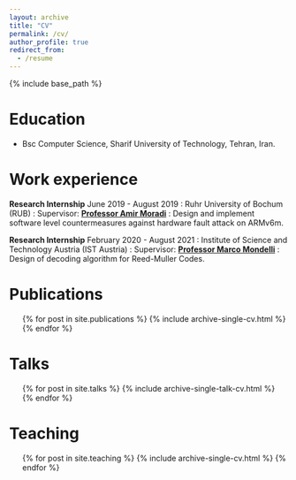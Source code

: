```yaml
---
layout: archive
title: "CV"
permalink: /cv/
author_profile: true
redirect_from:
  - /resume
---
```


{% include base_path %}

Education
======
* Bsc Computer Science, Sharif University of Technology, Tehran, Iran.


Work experience
======
**Research Internship** June 2019 - August 2019
  : Ruhr University of Bochum (RUB)
  : Supervisor: [**Professor Amir Moradi**](https://www.emsec.ruhr-uni-bochum.de/chair/_staff/amir-moradi/)
  : Design and implement software level countermeasures against hardware fault attack on ARMv6m.


**Research Internship** February 2020 - August 2021
  : Institute of Science and Technology Austria (IST Austria)
  : Supervisor: [**Professor Marco Mondelli**](http://marcomondelli.com/)
  : Design of decoding algorithm for Reed-Muller Codes.



Publications
======
  <ul>{% for post in site.publications %}
    {% include archive-single-cv.html %}
  {% endfor %}</ul>

Talks
======
  <ul>{% for post in site.talks %}
    {% include archive-single-talk-cv.html %}
  {% endfor %}</ul>

Teaching
======
  <ul>{% for post in site.teaching %}
    {% include archive-single-cv.html %}
  {% endfor %}</ul>
